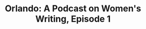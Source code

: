 ---
layout: manifest
title: 'Orlando: A Podcast on Women''s Writing, Episode 1'
manifest_name: orlando-a-podcast-on-women-s-writing-episode-1

---
